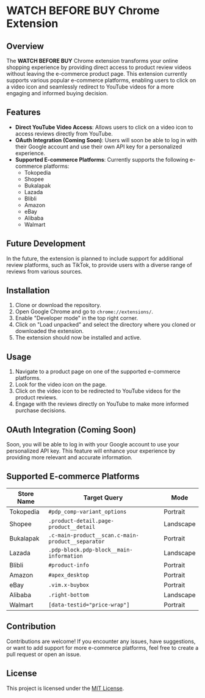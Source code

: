 # WATCH BEFORE BUY Chrome Extension

## Overview

The **WATCH BEFORE BUY** Chrome extension transforms your online shopping experience by providing direct access to product review videos without leaving the e-commerce product page. This extension currently supports various popular e-commerce platforms, enabling users to click on a video icon and seamlessly redirect to YouTube videos for a more engaging and informed buying decision.

## Features

- **Direct YouTube Video Access**: Allows users to click on a video icon to access reviews directly from YouTube.
- **OAuth Integration (Coming Soon)**: Users will soon be able to log in with their Google account and use their own API key for a personalized experience.
- **Supported E-commerce Platforms**: Currently supports the following e-commerce platforms:
  - Tokopedia
  - Shopee
  - Bukalapak
  - Lazada
  - Blibli
  - Amazon
  - eBay
  - Alibaba
  - Walmart

## Future Development

In the future, the extension is planned to include support for additional review platforms, such as TikTok, to provide users with a diverse range of reviews from various sources.

## Installation

1. Clone or download the repository.
2. Open Google Chrome and go to `chrome://extensions/`.
3. Enable "Developer mode" in the top right corner.
4. Click on "Load unpacked" and select the directory where you cloned or downloaded the extension.
5. The extension should now be installed and active.

## Usage

1. Navigate to a product page on one of the supported e-commerce platforms.
2. Look for the video icon on the page.
3. Click on the video icon to be redirected to YouTube videos for the product reviews.
4. Engage with the reviews directly on YouTube to make more informed purchase decisions.

## OAuth Integration (Coming Soon)

Soon, you will be able to log in with your Google account to use your personalized API key. This feature will enhance your experience by providing more relevant and accurate information.

## Supported E-commerce Platforms

| Store Name | Target Query | Mode      |
|------------|--------------|-----------|
| Tokopedia  | `#pdp_comp-variant_options` | Portrait  |
| Shopee     | `.product-detail.page-product__detail` | Landscape |
| Bukalapak  | `.c-main-product__scan.c-main-product__separator` | Portrait |
| Lazada     | `.pdp-block.pdp-block__main-information` | Landscape |
| Blibli     | `#product-info` | Portrait |
| Amazon     | `#apex_desktop` | Portrait |
| eBay       | `.vim.x-buybox` | Portrait |
| Alibaba    | `.right-bottom` | Landscape |
| Walmart    | `[data-testid="price-wrap"]` | Portrait |

## Contribution

Contributions are welcome! If you encounter any issues, have suggestions, or want to add support for more e-commerce platforms, feel free to create a pull request or open an issue.

## License

This project is licensed under the [MIT License](LICENSE).
